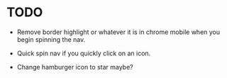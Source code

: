 # TODO

  - Remove border highlight or whatever it is in chrome mobile when you begin spinning the nav.

  - Quick spin nav if you quickly click on an icon.

  - Change hamburger icon to star maybe?